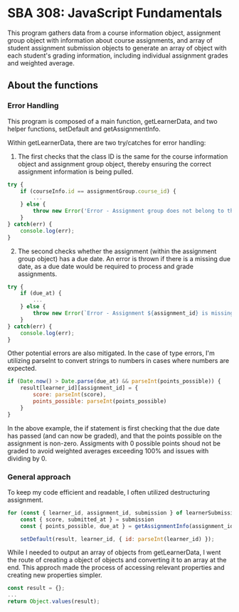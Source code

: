# SBA 308: JavaScript Fundamentals

This program gathers data from a course information object, assignment group object with information about course assignments, and array of student assignment submission objects to generate an array of object with each student's grading information, including individual assignment grades and weighted average.

## About the functions

### Error Handling
This program is composed of a main function, getLearnerData, and two helper functions, setDefault and getAssignmentInfo.

Within getLearnerData, there are two try/catches for error handling: 

1. The first checks that the class ID is the same for the course information object and assignment group object, thereby ensuring the correct assignment information is being pulled.
```javascript
try {
    if (courseInfo.id == assignmentGroup.course_id) {
        ...
    } else {
        throw new Error('Error - Assignment group does not belong to this course');
    }
} catch(err) {
    console.log(err);
}
```

2. The second checks whether the assignment (within the assignment group object) has a due date. An error is thrown if there is a missing due date, as a due date would be required to process and grade assignments.
```javascript
try {
    if (due_at) {
        ...
    } else {
        throw new Error(`Error - Assignment ${assignment_id} is missing due date`);
    }
} catch(err) {
    console.log(err);
}
```

Other potential errors are also mitigated. In the case of type errors, I'm utilizing parseInt to convert strings to numbers in cases where numbers are expected.
```javascript
if (Date.now() > Date.parse(due_at) && parseInt(points_possible)) {
    result[learner_id][assignment_id] = {
        score: parseInt(score),
        points_possible: parseInt(points_possible)
    }
}
```

In the above example, the if statement is first checking that the due date has passed (and can now be graded), and that the points possible on the assignment is non-zero. Assigments with 0 possible points shoud not be graded to avoid weighted averages exceeding 100% and issues with dividing by 0.

### General approach
To keep my code efficient and readable, I often utilized destructuring assignment. 
```javascript
for (const { learner_id, assignment_id, submission } of learnerSubmissions) {
    const { score, submitted_at } = submission
    const { points_possible, due_at } = getAssignmentInfo(assignment_id, assignmentGroup);

    setDefault(result, learner_id, { id: parseInt(learner_id) });
```

While I needed to output an array of objects from getLearnerData, I went the route of creating a object of objects and converting it to an array at the end. This approch made the process of accessing relevant properties and creating new properties simpler.
```javascript
const result = {};
...
return Object.values(result);
```
